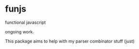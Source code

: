 # funjs
functional javascript

ongoing work.

This package aims to help with my parser combinator stuff (just)
